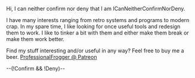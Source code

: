 Hi, I can neither confirm nor deny that I am ICanNeitherConfirmNorDeny.

I have many interests ranging from retro systems and programs to modern crap.
In my spare time, I like looking for once useful tools and redesign them to work.
I like to tinker a bit with them and either make them break or make them work better.

Find my stuff interesting and/or useful in any way? Feel free to buy me a beer.
<a href="https://www.patreon.com/profile/creators?u=20692823">ProfessionalFrogger @ Patreon</a>

--(!Confirm && !Deny)--


